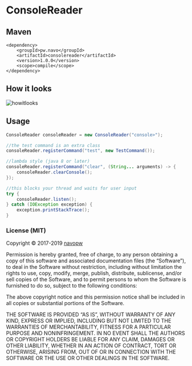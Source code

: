 # ConsoleReader

## Maven

```
<dependency>
    <groupId>pw.navo</groupId>
    <artifactId>consolereader</artifactId>
    <version>1.0.0</version>
    <scope>compile</scope>
</dependency>
```

## How it looks

![howitlooks](http://i.imgur.com/SnKOTDo.gif)

## Usage

```java
ConsoleReader consoleReader = new ConsoleReader("console>");

//the test command is an extra class
consoleReader.registerCommand("test", new TestCommand());

//lambda style (java 8 or later)
consoleReader.registerCommand("clear", (String... arguments) -> {
    consoleReader.clearConsole();
});

//this blocks your thread and waits for user input
try {
    consoleReader.listen();
} catch (IOException exception) {
    exception.printStackTrace();
}
```

### License (MIT)

Copyright © 2017-2019 [navopw](https://github.com/navopw)

Permission is hereby granted, free of charge, to any person obtaining a copy of this software and associated documentation files (the “Software”), to deal in the Software without restriction, including without limitation the rights to use, copy, modify, merge, publish, distribute, sublicense, and/or sell copies of the Software, and to permit persons to whom the Software is furnished to do so, subject to the following conditions:

The above copyright notice and this permission notice shall be included in all copies or substantial portions of the Software.

THE SOFTWARE IS PROVIDED “AS IS”, WITHOUT WARRANTY OF ANY KIND, EXPRESS OR IMPLIED, INCLUDING BUT NOT LIMITED TO THE WARRANTIES OF MERCHANTABILITY, FITNESS FOR A PARTICULAR PURPOSE AND NONINFRINGEMENT. IN NO EVENT SHALL THE AUTHORS OR COPYRIGHT HOLDERS BE LIABLE FOR ANY CLAIM, DAMAGES OR OTHER LIABILITY, WHETHER IN AN ACTION OF CONTRACT, TORT OR OTHERWISE, ARISING FROM, OUT OF OR IN CONNECTION WITH THE SOFTWARE OR THE USE OR OTHER DEALINGS IN THE SOFTWARE.